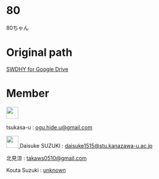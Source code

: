 # 80
80ちゃん

# Original path
<a href="https://drive.google.com/drive/u/0/folders/19vBwXucsIokRlx7sUrJF8FMKlW8F601F">
  SWDHY for Google Drive
</a>

# Member

<a href="https://github.com/tsukasa-u">
<img width="32px" height="32px" src="https://avatars.githubusercontent.com/u/68815462?v=4">
</a>

tsukasa-u :
<a src="ogu.hide.u@gmail.com">
ogu.hide.u@gmail.com
</a>

<a href="https://github.com/tsukasa-u">
<img width="32px" height="32px" src="https://avatars.githubusercontent.com/u/68099974?v=4">
</a>
Daisuke SUZUKI
:
<a href="daisuke1515@stu.kanazawa-u.ac.jp">
daisuke1515@stu.kanazawa-u.ac.jp
</a>

北見涼
:
<a href="takaws0510@gmail.com">
takaws0510@gmail.com
</a>

Kouta Suzuki
:
<a href="">
unknown
</a>
